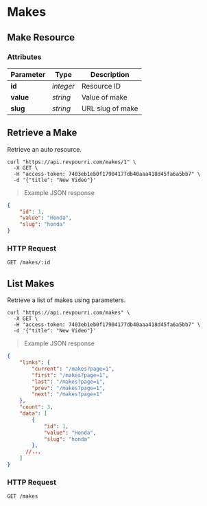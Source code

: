 # Makes

## Make Resource

### Attributes

Parameter | Type | Description
--------- | ---- | ----
**id** | *integer* | Resource ID
**value** | *string* | Value of make
**slug** | *string* | URL slug of make

## Retrieve a Make

Retrieve an auto resource.

```shell
curl "https://api.revpourri.com/makes/1" \
  -X GET \
  -H "access-token: 7403eb1eb0f17904177db40aaa418d45fa6a5bb7" \
  -d '{"title": "New Video"}'
```

> Example JSON response

```json
{
    "id": 1,
    "value": "Honda",
    "slug": "honda"
}
```

### HTTP Request

`GET /makes/:id`

## List Makes

Retrieve a list of makes using parameters.

```shell
curl "https://api.revpourri.com/makes" \
  -X GET \
  -H "access-token: 7403eb1eb0f17904177db40aaa418d45fa6a5bb7" \
  -d '{"title": "New Video"}'
```

> Example JSON response

```json
{
    "links": {
        "current": "/makes?page=1",
        "first": "/makes?page=1",
        "last": "/makes?page=1",
        "prev": "/makes?page=1",
        "next": "/makes?page=1"
    },
    "count": 3,
    "data": [
        {
            "id": 1,
            "value": "Honda",
            "slug": "honda"
        },
      //...
    ]
}
```

### HTTP Request

`GET /makes`